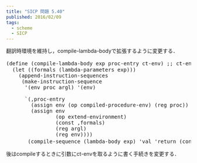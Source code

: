 ```yaml
---
title: "SICP 問題 5.40"
published: 2016/02/09
tags:
  - scheme
  - SICP
---
```


<p>翻訳時環境を維持し，compile-lambda-bodyで拡張するように変更する．</p>

<pre class="code lang-scheme" data-lang="scheme" data-unlink><span class="synSpecial">(</span><span class="synStatement">define</span> <span class="synSpecial">(</span>compile-lambda-body <span class="synIdentifier">exp</span> proc-entry ct-env<span class="synSpecial">)</span> <span class="synComment">;; ct-envを追加</span>
  <span class="synSpecial">(</span><span class="synStatement">let</span> <span class="synSpecial">((</span>formals <span class="synSpecial">(</span>lambda-parameters <span class="synIdentifier">exp</span><span class="synSpecial">)))</span>
    <span class="synSpecial">(</span>append-instruction-sequences
     <span class="synSpecial">(</span>make-instruction-sequence
      <span class="synSpecial">'(</span>env proc argl<span class="synSpecial">)</span> <span class="synSpecial">'(</span>env<span class="synSpecial">)</span>

      <span class="synSpecial">`(,</span>proc-entry
        <span class="synSpecial">(</span>assign env <span class="synSpecial">(</span>op compiled-procedure-env<span class="synSpecial">)</span> <span class="synSpecial">(</span>reg proc<span class="synSpecial">))</span>
        <span class="synSpecial">(</span>assign env
                <span class="synSpecial">(</span>op extend-environment<span class="synSpecial">)</span>
                <span class="synSpecial">(</span>const <span class="synSpecial">,</span>formals<span class="synSpecial">)</span>
                <span class="synSpecial">(</span>reg argl<span class="synSpecial">)</span>
                <span class="synSpecial">(</span>reg env<span class="synSpecial">))))</span>
       <span class="synSpecial">(</span>compile-sequence <span class="synSpecial">(</span>lambda-body <span class="synIdentifier">exp</span><span class="synSpecial">)</span> <span class="synSpecial">'</span>val <span class="synSpecial">'</span>return <span class="synSpecial">(</span><span class="synIdentifier">cons</span> formals ct-env<span class="synSpecial">)))))</span> <span class="synComment">;; ct-envを拡張</span>
</pre>


<p>後はcompileするときに引数にct-envを取るように書く手続きを変更する．</p>

